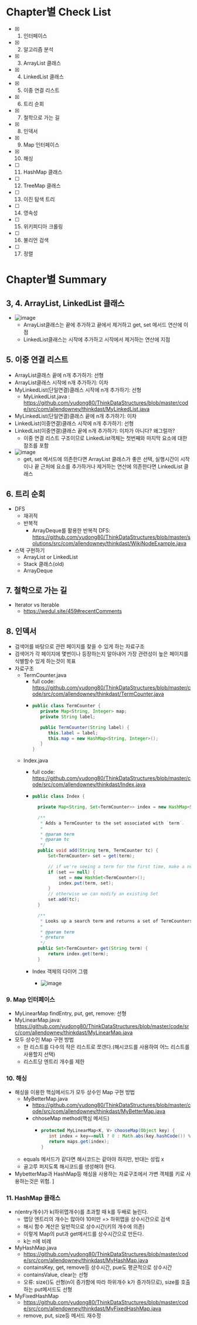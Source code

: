 
# Chapter별 Check List
- [x] 1. 인터페이스
- [x] 2. 알고리즘 분석
- [x] 3. ArrayList 클래스
- [x] 4. LinkedList 클래스
- [x] 5. 이중 연결 리스트
- [x] 6. 트리 순회
- [x] 7. 철학으로 가는 길
- [x] 8. 인덱서
- [x] 9. Map 인터페이스
- [x] 10. 해싱
- [ ] 11. HashMap 클래스
- [ ] 12. TreeMap 클래스
- [ ] 13. 이진 탐색 트리
- [ ] 14. 영속성 
- [ ] 15. 위키피디아 크롤링
- [ ] 16. 불리언 검색
- [ ] 17. 정렬


# Chapter별 Summary
## 3, 4. ArrayList, LinkedList 클래스
- ![image](https://user-images.githubusercontent.com/20143765/76139580-a2254800-6094-11ea-9f90-e395ca8aa0bf.png)
   - ArrayList클래스는 끝에 추가하고 끝에서 제거하고 get, set 메서드 연산에 이점
   - LinkedList클래스는 시작에 추가하고 시작에서 제거하는 연산에 지점
## 5. 이중 연결 리스트
- ArrayList클래스 끝에 n개 추가하기: 선형
- ArrayList클래스 시작에 n개 추가하기: 이차
- MyLinkedList(단일연결)클래스 시작에 n개 추가하기: 선형
   - MyLinkedList.java : https://github.com/yudong80/ThinkDataStructures/blob/master/code/src/com/allendowney/thinkdast/MyLinkedList.java
- MyLinkedList(단일연결)클래스 끝에 n개 추가하기: 이차
- LinkedList(이중연결)클래스 시작에 n개 추가하기: 선형
- LinkedList(이중연결)클래스 끝에 n개 추가하기: 이차가 아니다? 왜그럴까?
   - 이중 연결 리스트 구조이므로 LinkedList객체는 첫번째와 마지막 요소에 대한 참조를 포함
- ![image](https://user-images.githubusercontent.com/20143765/76139776-ffba9400-6096-11ea-8035-4f119843e140.png)
   - get, set 메서드에 의존한다면 ArrayList 클래스가 좋은 선택, 실행시간이 시작이나 끝 근처에 요소를 추가하거나 제거하는 연산에 의존한다면 LinkedList 클래스

## 6. 트리 순회
- DFS
   - 재귀적
   - 반복적
      - ArrayDeque를 활용한 반복적 DFS: https://github.com/yudong80/ThinkDataStructures/blob/master/solutions/src/com/allendowney/thinkdast/WikiNodeExample.java
- 스택 구현하기
   - ArrayList or LinkedList
   - Stack 클래스(old)
   - ArrayDeque
  
## 7. 철학으로 가는 길
- Iterator vs Iterable
   - https://wedul.site/459#recentComments

## 8. 인덱서
- 검색어를 바탕으로 관련 페이지를 찾을 수 있게 하는 자료구조
- 검색어가 각 페이지에 몇번이나 등장하는지 알아내어 가장 관련성이 높은 페이지를 식별할수 있게 하는것이 목표
- 자료구조
   - TermCounter.java
      - full code: https://github.com/yudong80/ThinkDataStructures/blob/master/code/src/com/allendowney/thinkdast/TermCounter.java
      - ``` java
        public class TermCounter {
           private Map<String, Integer> map;
           private String label;

           public TermCounter(String label) {
              this.label = label;
              this.map = new HashMap<String, Integer>();
           }
        }
        ```
   - Index.java
      - full code: https://github.com/yudong80/ThinkDataStructures/blob/master/code/src/com/allendowney/thinkdast/Index.java
      - ``` java
        public class Index {

          private Map<String, Set<TermCounter>> index = new HashMap<String, Set<TermCounter>>();

          /**
           * Adds a TermCounter to the set associated with `term`.
           *
           * @param term
           * @param tc
           */
          public void add(String term, TermCounter tc) {
              Set<TermCounter> set = get(term);

              // if we're seeing a term for the first time, make a new Set
              if (set == null) {
                  set = new HashSet<TermCounter>();
                  index.put(term, set);
              }
              // otherwise we can modify an existing Set
              set.add(tc);
          }

          /**
           * Looks up a search term and returns a set of TermCounters.
           *
           * @param term
           * @return
           */
          public Set<TermCounter> get(String term) {
              return index.get(term);
          }
         ```
   
      - Index 객체의 다이어 그램
         - ![image](https://user-images.githubusercontent.com/20143765/76166727-14388280-61a4-11ea-8f3d-08a99d6f0a9d.png)


### 9. Map 인터페이스
- MyLinearMap findEntry, put, get, remove: 선형
- MyLinearMap.java: https://github.com/yudong80/ThinkDataStructures/blob/master/code/src/com/allendowney/thinkdast/MyLinearMap.java
- 모두 상수인 Map 구현 방법
   - 한 리스트를 다수의 작은 리스트로 쪼갠다.(해시코드를 사용하여 어느 리스트를 사용할지 선택)
   - 리스트당 엔트리 개수를 제한
### 10. 해싱
- 해싱을 이용한 핵심메서드가 모두 상수인 Map 구현 방법
   - MyBetterMap.java
      - https://github.com/yudong80/ThinkDataStructures/blob/master/code/src/com/allendowney/thinkdast/MyBetterMap.java
      - chhoseMap method(핵심 메서드)
         - ``` java
           protected MyLinearMap<K, V> chooseMap(Object key) {
              int index = key==null ? 0 : Math.abs(key.hashCode()) % maps.size();
              return maps.get(index);
           }
           ```
   - equals 메서드가 같다면 해시코드는 같아야 하지만, 반대는 성립 x
   - 골고루 퍼지도록 해시코드를 생성해야 한다.
- MybetterMap과 HashMap등 해싱을 사용하는 자료구조에서 가변 객체를 키로 사용하는것은 위험.
     ]
### 11. HashMap 클래스
- n(entry개수)가 k(하위맵개수)를 초과할 때 k를 두배로 늘린다.
   - 맵당 엔트리의 개수는 많아야 10미만 => 하위맵을 상수시간으로 검색
   - 해시 함수 계산은 일반적으로 상수시간(키의 개수에 의존)
   - 이렇게 Map의 put과 get메서드를 상수시간으로 만든다.
   - k는 n에 비례
- MyHashMap.java
   - https://github.com/yudong80/ThinkDataStructures/blob/master/code/src/com/allendowney/thinkdast/MyHashMap.java
   - containsKey, get, remove등 상수시간, pue도 평균적으로 상수시간
   - containsValue, clear는 선형
   - 오류: size()도 선형(n이 증가함에 따라 하위개수 k가 증가하므로), size를 호출하는 put메서드도 선형
- MyFixedHashMap
   - https://github.com/yudong80/ThinkDataStructures/blob/master/code/src/com/allendowney/thinkdast/MyFixedHashMap.java
   - remove, put, size등 메서드 재수정
